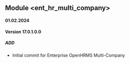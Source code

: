 ## Module <ent_hr_multi_company>

#### 01.02.2024
#### Version 17.0.1.0.0
##### ADD

- Initial commit for Enterprise OpenHRMS Multi-Company
